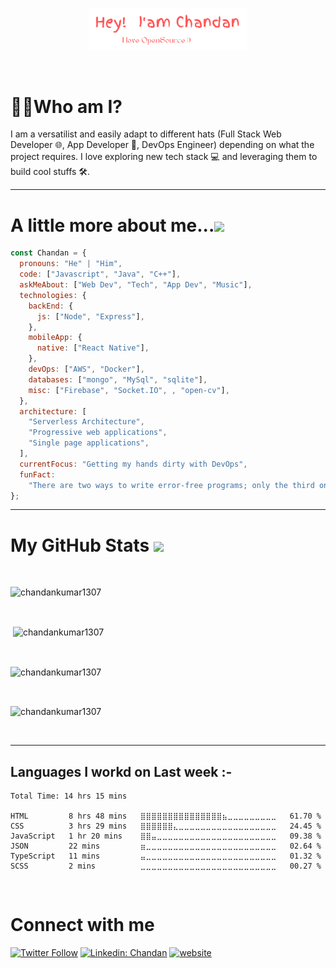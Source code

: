 <p align="center"><a href="https://anuraghazra.github.io"><img width="50%" src="./assets/ChandanBannerCropped.png" /></a></p>

<br />

<h1>🤷‍♂️Who am I?</h1>

I am a versatilist and easily adapt to different hats (Full Stack Web Developer 🌐, App Developer 📱, DevOps Engineer) depending on what the project requires. I love exploring new tech stack 💻 and leveraging them to build cool stuffs 🛠️.

---

 <h1> A little more about me...<img src="https://media1.giphy.com/media/k76eCxLAYwyjyFXClf/giphy.gif?cid=ecf05e47b3p6tmdc5oz80q6p5j0c8ht80xth1s4au1gijteh&rid=giphy.gif&ct=s" width="50"></h2>

```javascript
const Chandan = {
  pronouns: "He" | "Him",
  code: ["Javascript", "Java", "C++"],
  askMeAbout: ["Web Dev", "Tech", "App Dev", "Music"],
  technologies: {
    backEnd: {
      js: ["Node", "Express"],
    },
    mobileApp: {
      native: ["React Native"],
    },
    devOps: ["AWS", "Docker"],
    databases: ["mongo", "MySql", "sqlite"],
    misc: ["Firebase", "Socket.IO", , "open-cv"],
  },
  architecture: [
    "Serverless Architecture",
    "Progressive web applications",
    "Single page applications",
  ],
  currentFocus: "Getting my hands dirty with DevOps",
  funFact:
    "There are two ways to write error-free programs; only the third one works",
};
```

---

<h1> My GitHub Stats <img src='https://media1.giphy.com/media/du3J3cXyzhj75IOgvA/giphy.gif?cid=ecf05e47x2g034i9pzwtzzsd3xgg2w9nr94t4tflbbgo3008&rid=giphy.gif' width='22px'> </h1>

<br />

<p align="left"> <img src="https://komarev.com/ghpvc/?username=chandankumar1307&label=Profile%20views&color=0e75b6&style=flat" alt="chandankumar1307" /> </p>

<br />
<p>&nbsp;<img align="center" src="https://github-readme-stats.vercel.app/api?username=chandankumar1307&show_icons=true&locale=en&theme=rose_pine&hide_border=true" alt="chandankumar1307" /></p>
<br />

<p><img align="center" src="https://github-readme-streak-stats.herokuapp.com/?user=chandankumar1307&theme=dark-smoky&hide_border=true" alt="chandankumar1307" /></p>
<br />
 <p><img align="center" src="https://github-readme-stats.vercel.app/api/top-langs?username=chandankumar1307&show_icons=true&locale=en&layout=compact&theme=rose_pine&hide_border=true" alt="chandankumar1307" /></p>

<br />

---

<h2> Languages I workd on Last week :- </h2>

<!--START_SECTION:waka-->

```text
Total Time: 14 hrs 15 mins

HTML         8 hrs 48 mins   ⣿⣿⣿⣿⣿⣿⣿⣿⣿⣿⣿⣿⣿⣿⣿⣦⣀⣀⣀⣀⣀⣀⣀⣀⣀   61.70 %
CSS          3 hrs 29 mins   ⣿⣿⣿⣿⣿⣿⣄⣀⣀⣀⣀⣀⣀⣀⣀⣀⣀⣀⣀⣀⣀⣀⣀⣀⣀   24.45 %
JavaScript   1 hr 20 mins    ⣿⣿⣤⣀⣀⣀⣀⣀⣀⣀⣀⣀⣀⣀⣀⣀⣀⣀⣀⣀⣀⣀⣀⣀⣀   09.38 %
JSON         22 mins         ⣶⣀⣀⣀⣀⣀⣀⣀⣀⣀⣀⣀⣀⣀⣀⣀⣀⣀⣀⣀⣀⣀⣀⣀⣀   02.64 %
TypeScript   11 mins         ⣤⣀⣀⣀⣀⣀⣀⣀⣀⣀⣀⣀⣀⣀⣀⣀⣀⣀⣀⣀⣀⣀⣀⣀⣀   01.32 %
SCSS         2 mins          ⣀⣀⣀⣀⣀⣀⣀⣀⣀⣀⣀⣀⣀⣀⣀⣀⣀⣀⣀⣀⣀⣀⣀⣀⣀   00.27 %
```

<!--END_SECTION:waka-->

<br>
<h1> Connect with me </h1>

[![Twitter Follow](https://img.shields.io/twitter/follow/chandan_1307?label=Follow)](https://twitter.com/intent/follow?screen_name=chandan_1307)
[![Linkedin: Chandan](https://img.shields.io/badge/-Chandan-blue?style=flat-square&logo=Linkedin&logoColor=white&link=https://www.linkedin.com/in/chandan-kumar-899842196/)](https://www.linkedin.com/in/chandan-kumar-899842196/)
[![website](https://img.shields.io/badge/Website-46a2f1.svg?&style=flat-square&logo=Google-Chrome&logoColor=white&link=https://chandankumarsaha.netlify.app//)](https://chandankumarsaha.netlify.app/)

<br />
